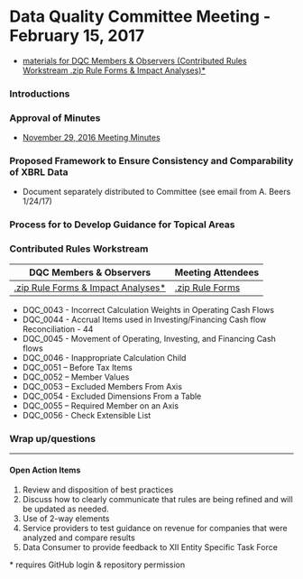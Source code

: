 # Data Quality Committee Meeting - February 15, 2017
  * [materials for DQC Members & Observers (Contributed Rules Workstream .zip Rule Forms & Impact Analyses)*](https://github.com/dataqualitycommittee/dqc-review/blob/master/meetings/feb_2017/20170215-DQCfiles.zip?raw=true)

### Introductions 
  
### Approval of Minutes
  * [November 29, 2016 Meeting Minutes](/meetings/feb_2017/MtgNotes09292016.docx?raw=true)

### Proposed Framework to Ensure Consistency and Comparability of XBRL Data 
  * Document separately distributed to Committee (see email from A. Beers 1/24/17)

### Process for to Develop Guidance for Topical Areas

### Contributed Rules Workstream 
| DQC Members & Observers | Meeting Attendees |
| ----- | ----- |
| [.zip Rule Forms & Impact Analyses*](https://github.com/dataqualitycommittee/dqc-review/blob/master/meetings/feb_2017/20170215-DQCfiles.zip?raw=true) | [.zip Rule Forms](/documentation/blob/master/meetings/feb_2017/20170215-DQCruleforms.zip?raw=true) |

  * DQC_0043 - Incorrect Calculation Weights in Operating Cash Flows
  * DQC_0044 - Accrual Items used in Investing/Financing Cash flow Reconciliation - 44
  * DQC_0045 - Movement of Operating, Investing, and Financing Cash flows
  * DQC_0046 - Inappropriate Calculation Child
  * DQC_0051 – Before Tax Items
  * DQC_0052 – Member Values
  * DQC_0053 – Excluded Members From Axis
  * DQC_0054 - Excluded Dimensions From a Table
  * DQC_0055 – Required Member on an Axis
  * DQC_0056 - Check Extensible List
  
### Wrap up/questions

______________________

#### Open Action Items

1. Review and disposition of best practices
2. Discuss how to clearly communicate that rules are being refined and will be updated as needed.
3. Use of 2-way elements
4. Service providers to test guidance on revenue for companies that were analyzed and compare results
5. Data Consumer to provide feedback to XII Entity Specific Task Force

\* requires GitHub login & repository permission
